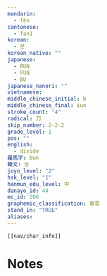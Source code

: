 ```yaml
---
mandarin:
  - fēn
cantonese:
  - fan1
korean:
  - 분
korean_native: ""
japanese:
  - BUN
  - FUN
  - BU
japanese_nanori: ""
vietnamese:
middle_chinese_initial: b
middle_chinese_final: ɨun
stroke_count: "4"
radical: 刀
skip_number: 2-2-2
grade_level: 1
pos: ""
english:
  - divide
羅馬字: bun
韓文: 분
joyo_level: "2"
hsk_level: "1"
hanmun_edu_level: 中
danayo_id: 44
mc_id: 206
graphemic_classification: 會意
stand_in: "TRUE"
aliases:
---
```

```meta-bind-embed
[[nav/char_info]]
```

# Notes
